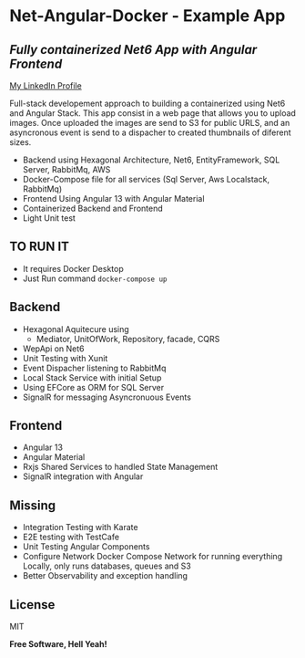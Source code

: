 # Net-Angular-Docker - Example App
## _Fully containerized Net6 App with Angular Frontend_
[My LinkedIn Profile]

Full-stack developement approach to building a containerized using Net6 and Angular Stack. This app consist in a web page
that allows you to upload images. Once uploaded the images are send to S3 for public URLS, and an asyncronous event is send
to a dispacher to created thumbnails of diferent sizes.

- Backend using Hexagonal Architecture, Net6, EntityFramework, SQL Server, RabbitMq, AWS
- Docker-Compose file for all services (Sql Server, Aws Localstack, RabbitMq)
- Frontend Using Angular 13 with Angular Material
- Containerized Backend and Frontend
- Light Unit test

## TO RUN IT

- It requires Docker Desktop
- Just Run command ```docker-compose up```

## Backend
-   Hexagonal Aquitecure using 
    - Mediator, UnitOfWork, Repository, facade, CQRS
-   WepApi on Net6
-   Unit Testing with Xunit
-   Event Dispacher listening to RabbitMq
-   Local Stack Service with initial Setup
-   Using EFCore as ORM for SQL Server
-   SignalR for messaging Asyncronuous Events

## Frontend
-   Angular 13
-   Angular Material
-   Rxjs Shared Services to handled State Management
-   SignalR integration with Angular

## Missing
-   Integration Testing with Karate
-   E2E testing with TestCafe
-   Unit Testing Angular Components
-   Configure Network Docker Compose Network for running everything Locally, only runs databases, queues and S3
-   Better Observability and exception handling

## License

MIT

**Free Software, Hell Yeah!**

   [My LinkedIn Profile]: <https://www.linkedin.com/in/danielcarbajalpucp/>
